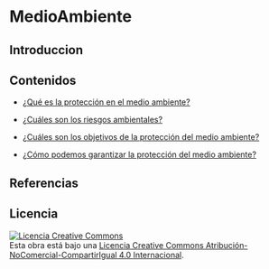 # MedioAmbiente

## Introduccion

## Contenidos

- [¿Qué es la protección en el medio ambiente?]()

- [¿Cuáles son los riesgos ambientales?]()

- [¿Cuáles son los objetivos de la protección del medio ambiente?]()

- [¿Cómo podemos garantizar la protección del medio ambiente?]()

## Referencias

## Licencia
<a rel="license" href="http://creativecommons.org/licenses/by-nc-sa/4.0/"><img alt="Licencia Creative Commons" style="border-width:0" src="https://i.creativecommons.org/l/by-nc-sa/4.0/88x31.png" /></a><br />Esta obra está bajo una <a rel="license" href="http://creativecommons.org/licenses/by-nc-sa/4.0/">Licencia Creative Commons Atribución-NoComercial-CompartirIgual 4.0 Internacional</a>.

